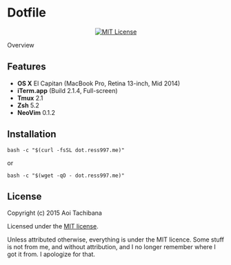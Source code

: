 # Dotfile

<p align="center">
	<a href="LICENSE">
		<img src="https://img.shields.io/badge/license-MIT-blue.svg?style=flat-square" alt="MIT License">
	</a>

</p>

Overview

## Features

- **OS X** El Capitan (MacBook Pro, Retina 13-inch, Mid 2014)
- **iTerm.app** (Build 2.1.4, Full-screen)
- **Tmux** 2.1
- **Zsh** 5.2
- **NeoVim** 0.1.2

## Installation

`bash -c "$(curl -fsSL dot.ress997.me)"`

or

`bash -c "$(wget -qO - dot.ress997.me)"`

## License

Copyright (c) 2015 Aoi Tachibana

Licensed under the [MIT license](LICENSE).

Unless attributed otherwise, everything is under the MIT licence. 
Some stuff is not from me, and without attribution, and I no longer remember where I got it from. 
I apologize for that.
